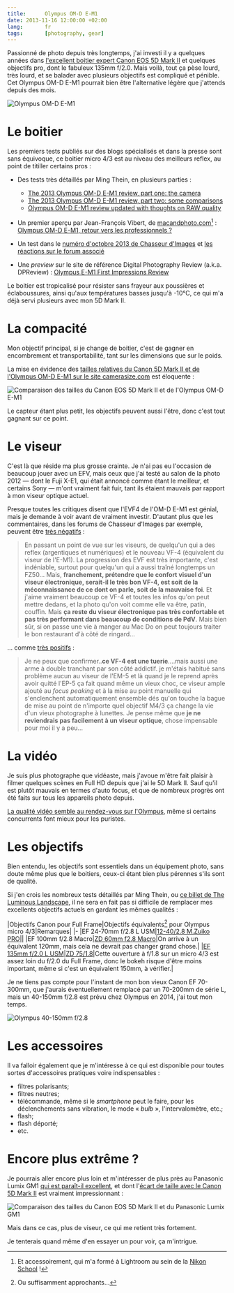 ```yaml
---
title:      Olympus OM-D E-M1
date: 2013-11-16 12:00:00 +02:00
lang:       fr
tags:       [photography, gear]
---
```


Passionné de photo depuis très longtemps, j'ai investi il y a quelques années dans [l'excellent boitier expert Canon EOS 5D Mark II](http://www.naturepixel.com/canon_5d_mk2_caracteristiques_essais_photos.htm) et quelques objectifs pro, dont le fabuleux 135mm f/2.0. Mais voilà, tout ça pèse lourd, très lourd, et se balader avec plusieurs objectifs est compliqué et pénible. Cet Olympus OM-D E-M1 pourrait bien être l'alternative légère que j'attends depuis des mois.

![](olympus-om-d-e-m1.jpg "Olympus OM-D E-M1")

# Le boitier

Les premiers tests publiés sur des blogs spécialisés et dans la presse sont sans équivoque, ce boitier micro 4/3 est au niveau des meilleurs reflex, au point de titiller certains pros :

- Des tests très détaillés par Ming Thein, en plusieurs parties :
    - [The 2013 Olympus OM-D E-M1 review, part one: the camera](http://blog.mingthein.com/2013/09/10/olympus-om-d-e-m1-review-1/)
    - [The 2013 Olympus OM-D E-M1 review, part two: some comparisons](http://blog.mingthein.com/2013/09/11/the-2013-olympus-om-d-e-m1-review-2/)
    - [Olympus OM-D E-M1 review updated with thoughts on RAW quality](http://blog.mingthein.com/2013/09/18/olympus-om-d-e-m1-review-updated-with-thoughts-on-raw-quality/)

- Un premier aperçu par Jean-François Vibert, de [macandphoto.com](http://www.macandphoto.com/)[^1] : [Olympus OM-D E-M1, retour vers les professionnels ?](http://www.macandphoto.com/2013/09/olympus-om-d-em-1-le-retour-vers-les-pro-.html)
- Un test dans le [numéro d'octobre 2013 de Chasseur d'Images](http://www.chassimages.com/index.php?mact=News,cntnt01,detail,0&cntnt01articleid=103&cntnt01returnid=58) et [les réactions sur le forum associé](http://www.chassimages.com/forum/index.php/topic,192711.0.html)
- Une *preview* sur le site de référence Digital Photography Review (a.k.a. DPReview) : [Olympus E-M1 First Impressions Review](http://www.dpreview.com/previews/olympus-om-d-e-m1/)

Le boitier est tropicalisé pour résister sans frayeur aux poussières et éclaboussures, ainsi qu'aux températures basses jusqu'à -10°C, ce qui m'a déjà servi plusieurs avec mon 5D Mark II.

# La compacité

Mon objectif principal, si je change de boitier, c'est de gagner en encombrement et transportabilité, tant sur les dimensions que sur le poids.

La mise en évidence des [tailles relatives du Canon 5D Mark II et de l'Olympus OM-D E-M1 sur le site camerasize.com](http://camerasize.com/compare/#482,192) est éloquente :

![](comparaison-canon-eos-5d-mark-ii-olympus-om-d-e-m1.png "Comparaison des tailles du Canon EOS 5D Mark II et de l'Olympus OM-D E-M1")

Le capteur étant plus petit, les objectifs peuvent aussi l'être, donc c'est tout gagnant sur ce point.

# Le viseur

C'est là que réside ma plus grosse crainte. Je n'ai pas eu l'occasion de beaucoup jouer avec un EFV, mais ceux que j'ai testé au salon de la photo 2012 — dont le Fuji X-E1, qui était annoncé comme étant le meilleur, et certains Sony — m'ont vraiment fait fuir, tant ils étaient mauvais par rapport à mon viseur optique actuel.

Presque toutes les critiques disent que l'EVF4 de l'OM-D E-M1 est génial, mais je demande à voir avant de vraiment investir. D'autant plus que les commentaires, dans les forums de Chasseur d'Images par exemple, peuvent être [très négatifs](http://www.chassimages.com/forum/index.php/topic,192711.msg4164695.html#msg4164695) :

> En passant un point de vue sur les viseurs, de quelqu'un qui a des reflex (argentiques et numériques) et le nouveau VF-4 (équivalent du viseur de l'E-M1). La progression des EVF est très importante, c'est indéniable, surtout pour quelqu'un qui a aussi traîné longtemps un FZ50… Mais, **franchement, prétendre que le confort visuel d'un viseur électronique, serait-il le très bon VF-4, est soit de la méconnaissance de ce dont on parle, soit de la mauvaise foi**. Et j'aime vraiment beaucoup ce VF-4 et toutes les infos qu'on peut mettre dedans, et la photo qu'on voit comme elle va être, patin, couffin. Mais **ça reste du viseur électronique pas très confortable et pas très performant dans beaucoup de conditions de PdV**. Mais bien sûr, si on passe une vie à manger au Mac Do on peut toujours traiter le bon restaurant d'à côté de ringard…

… comme [très positifs](http://www.chassimages.com/forum/index.php/topic,192711.msg4175016.html#msg4175016) :

> Je ne peux que confirmer..**ce VF-4 est une tuerie**….mais aussi une arme à double tranchant par son côté addictif. je m'étais habitué sans problème aucun au viseur de l'EM-5 et là quand je le reprend après avoir quitté l'EP-5 ça fait quand même un vieux choc, ce viseur ample ajouté au *focus peaking* et à la mise au point manuelle qui s'enclenchent automatiquement ensemble dés qu'on touche la bague de mise au point de n'importe quel objectif M4/3 ça change la vie d'un vieux photographe à lunettes. Je pense même que **je ne reviendrais pas facilement à un viseur optique**, chose impensable pour moi il y a peu…

# La vidéo

Je suis plus photographe que vidéaste, mais j'avoue m'être fait plaisir à filmer quelques scènes en Full HD depuis que j'ai le 5D Mark II. Sauf qu'il est plutôt mauvais en termes d'auto focus, et que de nombreux progrès ont été faits sur tous les appareils photo depuis.

[La qualité vidéo semble au rendez-vous sur l'Olympus](https://www.flickr.com/photos/terakopian/9728785773/), même si certains concurrents font mieux pour les puristes.

# Les objectifs

Bien entendu, les objectifs sont essentiels dans un équipement photo, sans doute même plus que le boitiers, ceux-ci étant bien plus pérennes s'ils sont de qualité.

Si j'en crois les nombreux tests détaillés par Ming Thein, ou [ce billet de The Luminous Landscape](http://www.luminous-landscape.com/reviews/lenses/one_upon_a_time.shtml), il ne sera en fait pas si difficile de remplacer mes excellents objectifs actuels en gardant les mêmes qualités :

|Objectifs Canon pour Full Frame|Objectifs équivalents[^2] pour Olympus micro 4/3|Remarques|
|-
|EF 24-70mm f/2.8 L USM|[12-40/2.8 M.Zuiko PRO](http://blog.mingthein.com/2013/09/13/lens-review-the-olympus-12-40/)||
|EF 100mm f/2.8 Macro|[ZD 60mm f2.8 Macro](http://blog.mingthein.com/2012/09/21/olympus-60-2-8-macro/)|On arrive à un équivalent 120mm, mais cela ne devrait pas changer grand chose.|
|[EF 135mm f/2.0 L USM](http://www.naturepixel.com/canon_ef_135mm_f2,0_l_essai_photo_5d_mark2.htm)|[ZD 75/1.8](http://blog.mingthein.com/2012/07/22/review-the-olympus-zd-751-8-for-micro-four-thirds/)|Cette ouverture à f/1.8 sur un micro 4/3 est assez loin du f/2.0 du Full Frame, donc le bokeh risque d'être moins important, même si c'est un équivalent 150mm, à vérifier.|

Je ne tiens pas compte pour l'instant de mon bon vieux Canon EF 70-300mm, que j'aurais éventuellement remplacé par un 70-200mm de série L, mais un 40-150mm f/2.8 est prévu chez Olympus en 2014, j'ai tout mon temps.

![](olympus-40-150mm-f2.8.jpg "Olympus 40-150mm f/2.8")

# Les accessoires

Il va falloir également que je m'intéresse à ce qui est disponible pour toutes sortes d'accessoires pratiques voire indispensables :

- filtres polarisants;
- filtres neutres;
- télécommande, même si le *smartphone* peut le faire, pour les déclenchements sans vibration, le mode « *bulb* », l'intervalomètre, etc.;
- flash;
- flash déporté;
- etc.

# Encore plus extrême ?

Je pourrais aller encore plus loin et m'intéresser de plus près au Panasonic Lumix GM1 [qui est paraît-il excellent](http://www.expertreviews.co.uk/digital-cameras/1303702/panasonic-lumix-dmc-gm1), et dont l'[écart de taille avec le Canon 5D Mark II](http://camerasize.com/compare/#192,491) est vraiment impressionnant :

![](comparaison-canon-eos-5d-mark-ii-panasonic-lumix-gm1.png "Comparaison des tailles du Canon EOS 5D Mark II et du Panasonic Lumix GM1")

Mais dans ce cas, plus de viseur, ce qui me retient très fortement.

Je tenterais quand même d'en essayer un pour voir, ça m'intrigue.

[^1]: Et accessoirement, qui m'a formé à Lightroom au sein de la [Nikon School](http://www.nikon-school.fr/) !

[^2]: Ou suffisamment approchants…
